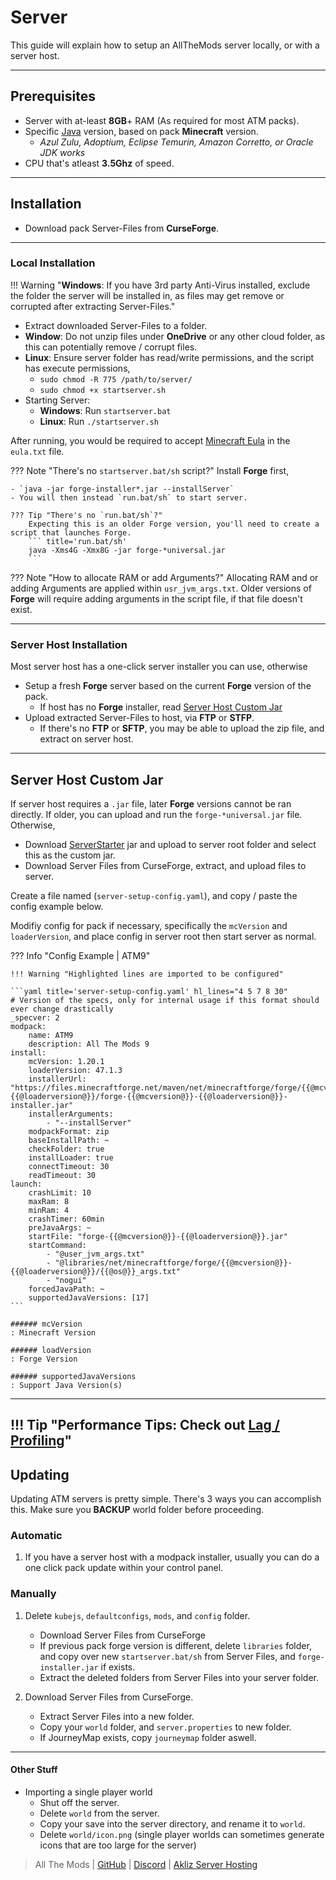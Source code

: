 # Server

This guide will explain how to setup an AllTheMods server locally, or with a server host.

---

## Prerequisites

- Server with at-least **8GB**+ RAM (As required for most ATM packs).
- Specific [Java](java.md) version, based on pack **Minecraft** version.
    - _Azul Zulu, Adoptium, Eclipse Temurin, Amazon Corretto, or Oracle JDK works_
- CPU that's atleast **3.5Ghz** of speed.

---

## Installation

- Download pack Server-Files from **CurseForge**.

--- 

### Local Installation

!!! Warning "**Windows**: If you have 3rd party Anti-Virus installed, exclude the folder the server will be installed in, as files may get remove or corrupted after extracting Server-Files."

- Extract downloaded Server-Files to a folder.
- **Window**: Do not unzip files under **OneDrive** or any other cloud folder, as this can potentially remove / corrupt files.
- **Linux**: Ensure server folder has read/write permissions, and the script has execute permissions,
    - `sudo chmod -R 775 /path/to/server/`
    - `sudo chmod +x startserver.sh`
- Starting Server: 
    - **Windows**: Run `startserver.bat`
    - **Linux**: Run `./startserver.sh`

After running, you would be required to accept [Minecraft Eula](https://www.minecraft.net/en-us/eula) in the `eula.txt` file.

??? Note "There's no `startserver.bat/sh` script?"
    Install **Forge** first,

    - `java -jar forge-installer*.jar --installServer`
    - You will then instead `run.bat/sh` to start server.

    ??? Tip "There's no `run.bat/sh`?"
        Expecting this is an older Forge version, you'll need to create a script that launches Forge.
        ``` title='run.bat/sh'
        java -Xms4G -Xmx8G -jar forge-*universal.jar
        ```

??? Note "How to allocate RAM or add Arguments?"
    Allocating RAM and or adding Arguments are applied within `usr_jvm_args.txt`. Older versions of **Forge** will require adding arguments in the script file, if that file doesn't exist.

---

### Server Host Installation

Most server host has a one-click server installer you can use, otherwise

- Setup a fresh **Forge** server based on the current **Forge** version of the pack.
    - If host has no **Forge** installer, read [Server Host Custom Jar](#server-host-custom-jar)
- Upload extracted Server-Files to host, via **FTP** or **STFP**.
    - If there's no **FTP** or **SFTP**, you may be able to upload the zip file, and extract on server host. 
 

---

## Server Host Custom Jar

If server host requires a `.jar` file, later **Forge** versions cannot be ran directly. If older, you can upload and run the `forge-*universal.jar` file. Otherwise,

- Download [ServerStarter](https://github.com/BloodyMods/ServerStarter/releases) jar and upload to server root folder and select this as the custom jar.
- Download Server Files from CurseForge, extract, and upload files to server.

Create a file named (`server-setup-config.yaml`), and copy / paste the config example below. 

Modifiy config for pack if necessary, specifically the `mcVersion` and `loaderVersion`, and place config in server root then start server as normal.

??? Info "Config Example | ATM9"

    !!! Warning "Highlighted lines are imported to be configured"

    ```yaml title='server-setup-config.yaml' hl_lines="4 5 7 8 30"
    # Version of the specs, only for internal usage if this format should ever change drastically
    _specver: 2
    modpack:
        name: ATM9
        description: All The Mods 9
    install:
        mcVersion: 1.20.1
        loaderVersion: 47.1.3
        installerUrl: "https://files.minecraftforge.net/maven/net/minecraftforge/forge/{{@mcversion@}}-{{@loaderversion@}}/forge-{{@mcversion@}}-{{@loaderversion@}}-installer.jar"
        installerArguments:
            - "--installServer"
        modpackFormat: zip
        baseInstallPath: ~
        checkFolder: true
        installLoader: true
        connectTimeout: 30
        readTimeout: 30
    launch:
        crashLimit: 10
        maxRam: 8
        minRam: 4
        crashTimer: 60min
        preJavaArgs: ~
        startFile: "forge-{{@mcversion@}}-{{@loaderversion@}}.jar"
        startCommand:
            - "@user_jvm_args.txt"
            - "@libraries/net/minecraftforge/forge/{{@mcversion@}}-{{@loaderversion@}}/{{@os@}}_args.txt"
            - "nogui"
        forcedJavaPath: ~
        supportedJavaVersions: [17]
    ```

    ###### mcVersion
    : Minecraft Version

    ###### loadVersion
    : Forge Version

    ###### supportedJavaVersions
    : Support Java Version(s)

---

    
!!! Tip "Performance Tips: Check out [Lag / Profiling](lag.md)"
---

## Updating

Updating ATM servers is pretty simple. There's 3 ways you can accomplish this. Make sure you **BACKUP** world folder before proceeding.

### **Automatic**

1. If you have a server host with a modpack installer, usually you can do a one click pack update within your control panel.

### **Manually**

1. Delete `kubejs`, `defaultconfigs`, `mods`, and `config` folder.
    - Download Server Files from CurseForge
    - If previous pack forge version is different, delete `libraries` folder, and copy over new `startserver.bat/sh` from Server Files, and `forge-installer.jar` if exists.
    - Extract the deleted folders from Server Files into your server folder.

2. Download Server Files from CurseForge.
    - Extract Server Files into a new folder.
    - Copy your `world` folder, and `server.properties` to new folder.
    - If JourneyMap exists, copy `journeymap` folder aswell.

---

#### Other Stuff

- Importing a single player world
    - Shut off the server.
    - Delete `world` from the server.
    - Copy your save into the server directory, and rename it to `world`.
    - Delete `world/icon.png` (single player worlds can sometimes generate icons that are too large for the server)

> All The Mods | [GitHub](https://github.com/AllTheMods) | [Discord](https://discord.com/invite/allthemods) | [Akliz Server Hosting](https://www.akliz.net/allthemods)
